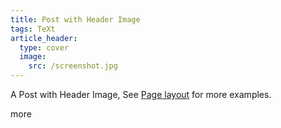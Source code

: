 ```yaml
---
title: Post with Header Image
tags: TeXt
article_header:
  type: cover
  image:
    src: /screenshot.jpg
---
```




A Post with Header Image, See [Page layout](https://kitian616.github.io/jekyll-TeXt-theme/samples.html#page-layout) for more examples.

more
